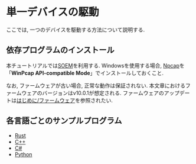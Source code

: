 # 単一デバイスの駆動

ここでは, 一つのデバイスを駆動する方法について説明する.

## 依存プログラムのインストール

本チュートリアルでは[SOEM](https://github.com/OpenEtherCATsociety/SOEM)を利用する.
Windowsを使用する場合, [Npcap](https://npcap.com/)を「**WinPcap API-compatible Mode**」でインストールしておくこと.

なお, ファームウェアが古い場合, 正常な動作は保証されない.
本文章におけるファームウェアのバージョンはv10.0.1が想定される.
ファームウェアのアップデートは[はじめに/ファームウェア](../getting_started/firmware.md)を参照されたい.

## 各言語ごとのサンプルプログラム

- [Rust](./rust.md)
- [C++](./cpp.md)
- [C#](./cs.md)
- [Python](./python.md)
